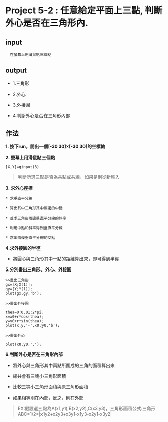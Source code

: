 # Project 5-2 : 任意給定平面上三點, 判斷外心是否在三角形內.

## input

```
  在螢幕上用滑鼠點三個點 
```


## output

* 1.三角形 

* 2.外心

* 3.外接圓

* 4.判斷外心是否在三角形內部

## 作法


**1. 按下run，開出一個[-30 30]×[-30 30]的坐標軸**

**2. 螢幕上用滑鼠點三個點** 

```
[X,Y]=ginput(3)
```

>判斷所選三點是否為共點或共線，如果是則從新輸入

**3. 求外心座標**

```
* 求垂直平分線

* 算出其中三角形其中兩邊的中點

* 並求三角形兩邊垂直平分線的斜率

* 利用中點和斜率得到垂直平分線

* 求出兩條垂直平分線的交點
```

**4.求外接圓的半徑**

* 將圓心與三角形其中一點的距離算出來，即可得到半徑

**5.分別畫出三角形、外心、外接圓**

```
>>畫出三角形
gx=[X;X(1)];
gy=[Y;Y(1)];
plot(gx,gy,'b');  

>>畫出外接圓 
         
thea=0:0.01:2*pi;
x=x0+r*cos(thea);
y=y0+r*sin(thea);
plot(x,y,'-',x0,y0,'b');
         
>>畫出外心 
         
plot(x0,y0,'.');  
```


**6.判斷外心是否在三角形內部**

* 將外心與三角形其中兩點所圍成的三角的面積算出來

* 總共會有三塊小三角形面積

* 比較三塊小三角形面積與原三角形面積

* 如果相等則在內部，反之，則在外部

> EX:假設選三點為A(x1,y1),B(x2,y2),C(x3,y3)，三角形面積公式:三角形ABC=1/2*|x1y2+x2y3+x3y1-x1y3-x2y1-x3y2|















